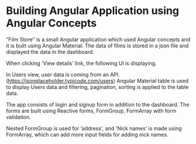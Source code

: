 # Building Angular Application using Angular Concepts

“Film Store” is a small Angular application which used Angular concepts and it is built using Angular Material. The data of films is stored in a json file and displayed the data in the dashboard.

When clicking ‘View details’ link, the following UI is displaying.

In Users view, user data is coming from an API. (https://jsonplaceholder.typicode.com/users)
Angular Material table <mat-table> is used to display Users data and filtering, pagination, sorting is applied to the table data.

The app consists of login and signup form in addition to the dashboard. The forms are built using Reactive forms, FormGroup, FormArray with form validation.

Nested FormGroup is used for ‘address', and 'Nick names’ is made using FormArray, which can add more input fields for adding nick names.

